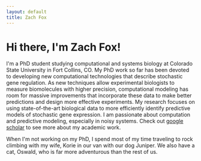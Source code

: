 ```yaml
---
layout: default
title: Zach Fox 
---
```

# Hi there, I'm Zach Fox!
I'm a PhD student studying computational and systems biology at Colorado State University in Fort Collins, CO. 
My PhD work so far has been devoted to developing new computational technologies that describe stochastic gene regulation. 
As new techniques allow experimental biologists to measure biomolecules with higher precision, computational modeling has room for massive improvements that incorporate these data to make better predictions and design more effective experiments. My research focuses on using state-of-the-art biological data to more efficiently identify predictive models of stochastic gene expression. I am passionate about computation and predictive modeling, especially in noisy systems. Check out [google scholar](href="https://scholar.google.com/citations?user=PrYu53UAAAAJ&hl=en") to see more about my academic work. 


When I'm not working on my PhD, I spend most of my time traveling to rock climbing with my wife, Korie in our van with our dog Juniper. We also have a cat, Oswald, who is far more adventurous than the rest of us. 

